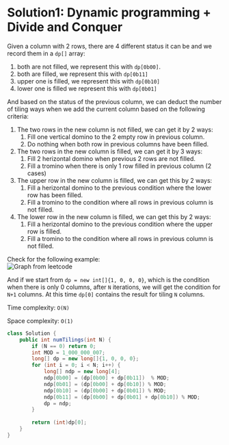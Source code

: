 # Solution1: Dynamic programming + Divide and Conquer

Given a column with 2 rows, there are 4 different status it can be and we record them in a `dp[]` array:   
1. both are not filled, we represent this with `dp[0b00]`.  
2. both are filled, we represent this with `dp[0b11]`   
3. upper one is filled, we represent this with `dp[0b10]`   
4. lower one is filled we represent this with `dp[0b01]`  

And based on the status of the previous column, we can deduct the number of tiling ways when we add the current column based on the following criteria:   

1. The two rows in the new column is not filled, we can get it by 2 ways:   
    1. Fill one vertical domino to the 2 empty row in previous column.   
    2. Do nothing when both row in previous columns have been filled.  
2. The two rows in the new column is filled, we can get it by 3 ways:   
    1. Fill 2 herizontal domino when previous 2 rows are not filled.  
    2. Fill a tromino when there is only 1 row filled in previous column (2 cases)
3. The upper row in the new column is filled, we can get this by 2 ways:  
    1. Fill a herizontal domino to the previous condition where the lower row has been filled.  
    2. Fill a tromino to the condition where all rows in previous column is not filled.  
4. The lower row in the new column is filled, we can get this by 2 ways:  
    1. Fill a herizontal domino to the previous condition where the upper row is filled.  
    2. Fill a tromino to the condition where all rows in previous column is not filled.  

Check for the following example:  
![Graph from leetcode](https://github.com/YaokaiYang-assaultmaster/LeetCode/blob/master/LeetcodeAlgorithmQuestions/790.%20Domino%20and%20Tromino%20Tiling/Screen%20Shot%202018-03-06%20at%2012.41.50%20AM.png)

And if we start from `dp = new int[]{1, 0, 0, 0}`, which is the condition when there is only 0 columns, after `N` iterations, we will get the condition for `N+1` columns. At this time `dp[0]` contains the result for tiling `N` columns. 

Time complexity: `O(N)`  

Space complexity: `O(1)`  

```Java
class Solution {
    public int numTilings(int N) {
        if (N == 0) return 0;
        int MOD = 1_000_000_007;
        long[] dp = new long[]{1, 0, 0, 0};
        for (int i = 0; i < N; i++) {
            long[] ndp = new long[4];
            ndp[0b00] = (dp[0b00] + dp[0b11])  % MOD;
            ndp[0b01] = (dp[0b00] + dp[0b10]) % MOD;
            ndp[0b10] = (dp[0b00] + dp[0b01]) % MOD;
            ndp[0b11] = (dp[0b00] + dp[0b01] + dp[0b10]) % MOD;
            dp = ndp;
        }
        
        return (int)dp[0];
    }
}
```
